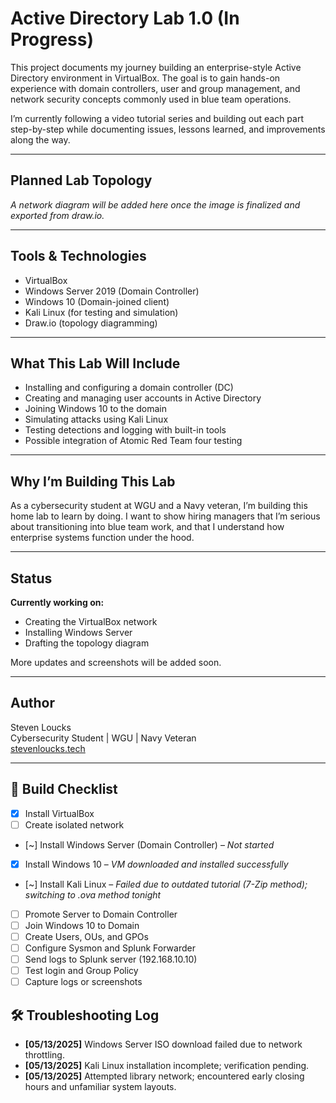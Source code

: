 # Active Directory Lab 1.0 (In Progress)

This project documents my journey building an enterprise-style Active Directory environment in VirtualBox. The goal is to gain hands-on experience with domain controllers, user and group management, and network security concepts commonly used in blue team operations.

I’m currently following a video tutorial series and building out each part step-by-step while documenting issues, lessons learned, and improvements along the way.
 
---

## Planned Lab Topology

*A network diagram will be added here once the image is finalized and exported from draw.io.*

---

## Tools & Technologies

- VirtualBox
- Windows Server 2019 (Domain Controller)
- Windows 10 (Domain-joined client)
- Kali Linux (for testing and simulation)
- Draw.io (topology diagramming)

---

## What This Lab Will Include

- Installing and configuring a domain controller (DC)
- Creating and managing user accounts in Active Directory
- Joining Windows 10 to the domain
- Simulating attacks using Kali Linux
- Testing detections and logging with built-in tools
- Possible integration of Atomic Red Team four testing
---

## Why I’m Building This Lab

As a cybersecurity student at WGU and a Navy veteran, I’m building this home lab to learn by doing. I want to show hiring managers that I’m serious about transitioning into blue team work, and that I understand how enterprise systems function under the hood.

---

## Status

**Currently working on:**  
- Creating the VirtualBox network  
- Installing Windows Server  
- Drafting the topology diagram  

More updates and screenshots will be added soon.

---

## Author

Steven Loucks  
Cybersecurity Student | WGU | Navy Veteran  
[stevenloucks.tech](https://stevenloucks.tech)

---
## 🧰 Build Checklist

- [x] Install VirtualBox
- [ ] Create isolated network
- [~] Install Windows Server (Domain Controller) – *Not started*
- [x] Install Windows 10 – *VM downloaded and installed successfully*
- [~] Install Kali Linux – *Failed due to outdated tutorial (7-Zip method); switching to .ova method tonight*
- [ ] Promote Server to Domain Controller
- [ ] Join Windows 10 to Domain
- [ ] Create Users, OUs, and GPOs
- [ ] Configure Sysmon and Splunk Forwarder
- [ ] Send logs to Splunk server (192.168.10.10)
- [ ] Test login and Group Policy
- [ ] Capture logs or screenshots

## 🛠️ Troubleshooting Log

- **[05/13/2025]** Windows Server ISO download failed due to network throttling.
- **[05/13/2025]** Kali Linux installation incomplete; verification pending.
- **[05/13/2025]** Attempted library network; encountered early closing hours and unfamiliar system layouts.
